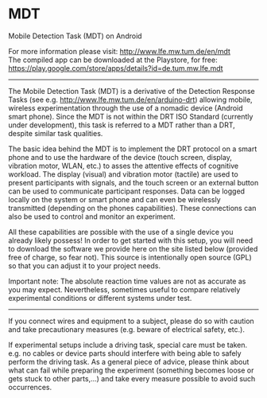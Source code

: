 MDT
===

Mobile Detection Task (MDT) on Android

For more information please visit: http://www.lfe.mw.tum.de/en/mdt  
The compiled app can be downloaded at the Playstore, for free: https://play.google.com/store/apps/details?id=de.tum.mw.lfe.mdt

----

The Mobile Detection Task (MDT) is a derivative of the Detection Response Tasks (see e.g. http://www.lfe.mw.tum.de/en/arduino-drt) allowing mobile, wireless experimentation through the use of a nomadic device (Android smart phone). Since the MDT is not within the DRT ISO Standard (currently under development), this task is referred to a MDT rather than a DRT, despite similar task qualities.

The basic idea behind the MDT is to implement the DRT protocol on a smart phone and to use the hardware of the device (touch screen, display, vibration motor, WLAN, etc.) to asses the attentive effects of cognitive workload. The display (visual) and vibration motor (tactile) are used to present participants with signals, and the touch screen or an external button can be used to communicate participant responses. Data can be logged locally on the system or smart phone and can even be wirelessly transmitted (depending on the phones capabilities). These connections can also be used to control and monitor an experiment.

All these capabilities are possible with the use of a single device you already likely possess! In order to get started with this setup, you will need to download the software we provide here on the site listed below (provided free of charge, so fear not). This source is intentionally open source (GPL) so that you can adjust it to your project needs.

Important note: The absolute reaction time values are not as accurate as you may expect. Nevertheless, sometimes useful to compare relatively experimental conditions or different systems under test. 



----

If you connect wires and equipment to a subject, please do so with caution and take precautionary measures (e.g. beware of electrical safety, etc.).

If experimental setups include a driving task, special care must be taken. e.g. no cables or device parts should interfere with being able to safely perform the driving task. As a general piece of advice, please think about what can fail while preparing the experiment (something becomes loose or gets stuck to other parts,...) and take every measure possible to avoid such occurrences.
